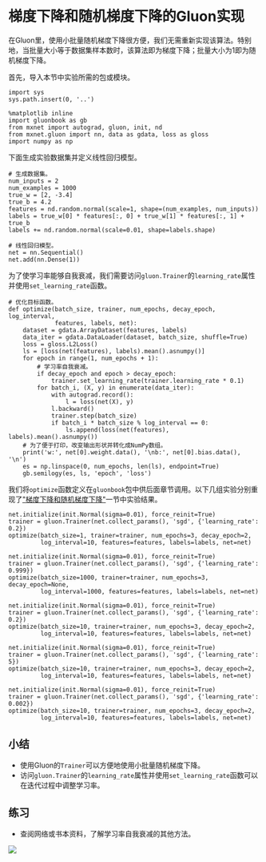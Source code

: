 # 梯度下降和随机梯度下降的Gluon实现

在Gluon里，使用小批量随机梯度下降很方便，我们无需重新实现该算法。特别地，当批量大小等于数据集样本数时，该算法即为梯度下降；批量大小为1即为随机梯度下降。

首先，导入本节中实验所需的包或模块。

```{.python .input}
import sys
sys.path.insert(0, '..')

%matplotlib inline
import gluonbook as gb
from mxnet import autograd, gluon, init, nd
from mxnet.gluon import nn, data as gdata, loss as gloss
import numpy as np
```

下面生成实验数据集并定义线性回归模型。

```{.python .input  n=1}
# 生成数据集。
num_inputs = 2
num_examples = 1000
true_w = [2, -3.4]
true_b = 4.2
features = nd.random.normal(scale=1, shape=(num_examples, num_inputs))
labels = true_w[0] * features[:, 0] + true_w[1] * features[:, 1] + true_b
labels += nd.random.normal(scale=0.01, shape=labels.shape)

# 线性回归模型。
net = nn.Sequential()
net.add(nn.Dense(1))
```

为了使学习率能够自我衰减，我们需要访问`gluon.Trainer`的`learning_rate`属性并使用`set_learning_rate`函数。

```{.python .input  n=2}
# 优化目标函数。
def optimize(batch_size, trainer, num_epochs, decay_epoch, log_interval,
             features, labels, net):
    dataset = gdata.ArrayDataset(features, labels)
    data_iter = gdata.DataLoader(dataset, batch_size, shuffle=True)
    loss = gloss.L2Loss()
    ls = [loss(net(features), labels).mean().asnumpy()]
    for epoch in range(1, num_epochs + 1):
        # 学习率自我衰减。
        if decay_epoch and epoch > decay_epoch:
            trainer.set_learning_rate(trainer.learning_rate * 0.1)
        for batch_i, (X, y) in enumerate(data_iter):
            with autograd.record():
                l = loss(net(X), y)
            l.backward()
            trainer.step(batch_size)
            if batch_i * batch_size % log_interval == 0:
                ls.append(loss(net(features), labels).mean().asnumpy())
    # 为了便于打印，改变输出形状并转化成NumPy数组。
    print('w:', net[0].weight.data(), '\nb:', net[0].bias.data(), '\n')
    es = np.linspace(0, num_epochs, len(ls), endpoint=True)
    gb.semilogy(es, ls, 'epoch', 'loss')
```

我们将`optimize`函数定义在`gluonbook`包中供后面章节调用。以下几组实验分别重现了["梯度下降和随机梯度下降"](gd-sgd.md)一节中实验结果。

```{.python .input  n=3}
net.initialize(init.Normal(sigma=0.01), force_reinit=True)
trainer = gluon.Trainer(net.collect_params(), 'sgd', {'learning_rate': 0.2})
optimize(batch_size=1, trainer=trainer, num_epochs=3, decay_epoch=2,
         log_interval=10, features=features, labels=labels, net=net)
```

```{.python .input  n=4}
net.initialize(init.Normal(sigma=0.01), force_reinit=True)
trainer = gluon.Trainer(net.collect_params(), 'sgd', {'learning_rate': 0.999})
optimize(batch_size=1000, trainer=trainer, num_epochs=3, decay_epoch=None,
         log_interval=1000, features=features, labels=labels, net=net)
```

```{.python .input  n=5}
net.initialize(init.Normal(sigma=0.01), force_reinit=True)
trainer = gluon.Trainer(net.collect_params(), 'sgd', {'learning_rate': 0.2})
optimize(batch_size=10, trainer=trainer, num_epochs=3, decay_epoch=2,
         log_interval=10, features=features, labels=labels, net=net)
```

```{.python .input  n=6}
net.initialize(init.Normal(sigma=0.01), force_reinit=True)
trainer = gluon.Trainer(net.collect_params(), 'sgd', {'learning_rate': 5})
optimize(batch_size=10, trainer=trainer, num_epochs=3, decay_epoch=2,
         log_interval=10, features=features, labels=labels, net=net)
```

```{.python .input  n=7}
net.initialize(init.Normal(sigma=0.01), force_reinit=True)
trainer = gluon.Trainer(net.collect_params(), 'sgd', {'learning_rate': 0.002})
optimize(batch_size=10, trainer=trainer, num_epochs=3, decay_epoch=2,
         log_interval=10, features=features, labels=labels, net=net)
```

## 小结

* 使用Gluon的`Trainer`可以方便地使用小批量随机梯度下降。
* 访问`gluon.Trainer`的`learning_rate`属性并使用`set_learning_rate`函数可以在迭代过程中调整学习率。


## 练习

* 查阅网络或书本资料，了解学习率自我衰减的其他方法。





![](../img/qr_gd-sgd-gluon.svg)
